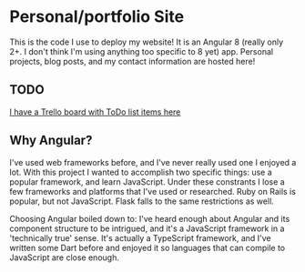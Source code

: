 # Personal/portfolio Site
This is the code I use to deploy my website! It is an Angular 8 (really only 2+. I don't think I'm using anything too specific to 8 yet) app. Personal projects, blog posts, and my contact information are hosted here!

## TODO 
[I have a Trello board with ToDo list items here](https://trello.com/b/2oHoUSR8/personal-site)

## Why Angular?
I've used web frameworks before, and I've never really used one I enjoyed a lot. With this project I wanted to accomplish two specific things: use a popular framework, and learn JavaScript. Under these constrants I lose a few frameworks and platforms that I've used or researched. Ruby on Rails is popular, but not JavaScript. Flask falls to the same restrictions as well. 

Choosing Angular boiled down to: I've heard enough about Angular and its component structure to be intrigued, and it's a JavaScript framework in a 'technically true' sense. It's actually a TypeScript framework, and I've written some Dart before and enjoyed it so languages that can compile to JavaScript are close enough. 